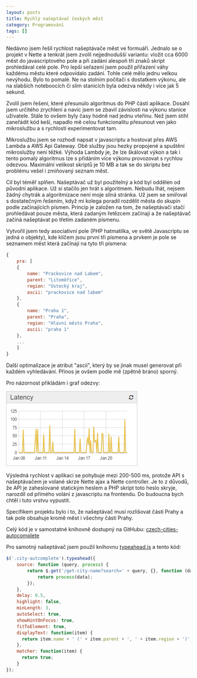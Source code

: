 ```yaml
---
layout: posts
title: Rychlý našeptávač českých měst
category: Programování
tags: []
---
```

Nedávno jsem řešil rychlost našeptávače měst ve formuáři. Jednalo se o projekt v Nette a tenkrát jsem zvolil nejjednodušší variantu: vložit cca 6000 měst do javascriptového pole a při zadání alespoň tří znaků skript prohledával celé pole. Pro lepší seřazení jsem použil přiřazení váhy každému městu které odpovídalo zadání. Tohle celé mělo jednu velkou nevýhodu. Bylo to pomalé. Ne na stolním počítači s dostatkem výkonu, ale na slabších noteboocích či slim stanicích byla odezva někdy i více jak 5 sekund.

Zvolil jsem řešení, které přesunulo algoritmus do PHP části aplikace. Dosáhl jsem určitého zrychlení a navíc jsem se zbavil závislosti na výkonu stanice uživatele. Stále to ovšem byly časy hodně nad jednu vteřinu. Než jsem stihl zaneřádit kód keší, napadlo mě celou funkcionalitu přesunout ven jako mikroslužbu a s rychlostí experimentovat tam.

Mikroslužbu jsem se rozhodl napsat v javascriptu a hostovat přes AWS Lambda a AWS Api Gateway. Obě služby jsou hezky propojené a spuštění mikroslužby není těžké. Výhoda Lambdy je, že lze škálovat výkon a tak i tento pomalý algoritmus lze s přidáním více výkonu provozovat s rychlou odezvou. Maximální velikost skriptů je 10 MB a tak se do skriptu bez problému vešel i zmiňovaný seznam měst.

Cíl byl téměř splňen. Našeptávač už byl použitelný a kód byl oddělen od původní aplikace. Už si stačilo jen hrát s algoritmem. Nebudu lhát, nejsem žádný chytrák a algoritmizace není moje silná stránka. Už jsem se smiřoval s dostatečným řešením, když mi kolega poradil rozdělit města do skupin podle začínajících písmen. Princip je založen na tom, že našeptávači stačí prohledávat pouze města, která zadaným řetězcem začínají a že našeptávač začíná našeptávat po třetím zadaném písmenu.

Vytvořil jsem tedy asociativní pole (PHP hatmatilka, ve světě Javascriptu se jedná o objekty), kde klíčem jsou první tři písmena a prvkem je pole se seznamem měst která začínají na tyto tři písmena:

```javascript
{
    pra: [
    {
        name: "Prackovice nad Labem",
        parent: "Litoměřice",
        region: "Ústecký kraj",
        ascii: "prackovice nad labem"
    },
    {
        name: "Praha 1",
        parent: "Praha",
        region: "Hlavní město Praha",
        ascii: "praha 1"
    },
    ...
    ]
}
```

Další optimalizace je atribut "ascii", který by se jinak musel generovat při každém vyhledávání. Přínos je ovšem podle mě (zpětně bráno) sporný.

Pro názornost přikládám i graf odezvy:

![Graf odezvy](/assets/posts/2016-01-22-rychly-naseptavac-ceskych-mest/latency.png)

Výsledná rychlost v aplikaci se pohybuje mezi 200-500 ms, protože API s našeptávačem je volané skrze Nette ajax a Nette controller. Je to z důvodů, že API je zaheslované statickým heslem a PHP skript toto heslo skryje, narozdíl od přímého volání z javascriptu na frontendu. Do budoucna bych chtěl i tuto vrstvu vypustit.

Specifikem projektu bylo i to, že našeptávač musí rozlišovat části Prahy a tak pole obsahuje kromě měst i všechny části Prahy.

Celý kód je v samostatné knihovně dostupný na GitHubu: [czech-cities-autocomplete](https://github.com/buresmi7/czech-cities-autocomplete)

Pro samotný našeptávač jsem použil knihovnu [typeahead.js](https://twitter.github.io/typeahead.js/) a tento kód:

```javascript
$('.city-autcomplete').typeahead({
    source: function (query, process) {
        return $.get('/get-city-name?search=' + query, {}, function (data) {
            return process(data);
        });
    },
    delay: 0.5,
    highlight: false,
    minLength: 3,
    autoSelect: true,
    showHintOnFocus: true,
    fitToElement: true,
    displayText: function(item) {
      return item.name + ' (' + item.parent + ', ' + item.region + ')';
    },
    matcher: function(item) {
      return true;
    }
});
```